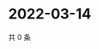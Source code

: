 # 2022-03-14

共 0 条

<!-- BEGIN WEIBO -->
<!-- 最后更新时间 Mon Mar 14 2022 21:18:39 GMT+0800 (China Standard Time) -->

<!-- END WEIBO -->

